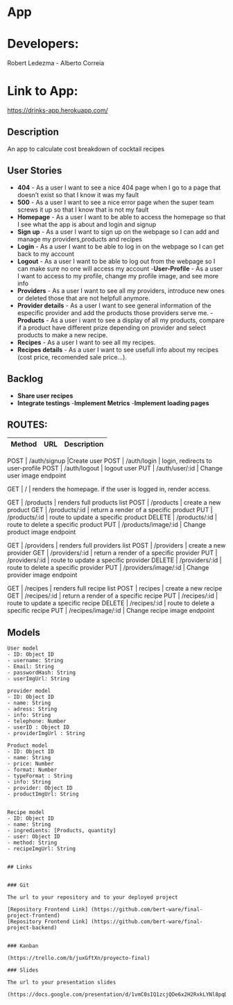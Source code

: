 # App
# Developers: 
Robert Ledezma - Alberto Correia  
# Link to App: 

https://drinks-app.herokuapp.com/

## Description

An app to calculate cost breakdown of cocktail recipes
 
## User Stories

- **404** - As a user I want to see a nice 404 page when I go to a page that doesn’t exist so that I know it was my fault 
- **500** - As a user I want to see a nice error page when the super team screws it up so that I know that is not my fault
- **Homepage** - As a user I want to be able to access the homepage so that I see what the app is about and login and signup
- **Sign up** - As a user I want to sign up on the webpage so I can add and manage my providers,products and recipes  
- **Login** - As a user I want to be able to log in on the webpage so I can get back to my account
- **Logout** - As a user I want to be able to log out from the webpage so I can make sure no one will access my account
-**User-Profile** - As a user I want to access to my profile, change my profile image, and see more info
- **Providers** - As a user I want to see all my providers, introduce new ones or deleted those that are not helpfull anymore.
- **Provider details** - As a user I want to see general information of the especific provider and add the products those providers serve me.
-**Products** - As a user i want to see a display of all my products, compare if a product have different prize depending on provider and select products to make a new recipe.
- **Recipes** - As a user I want to see all my recipes.
- **Recipes details** - As a user I want to see usefull info about my recipes (cost price, recomended sale price...).


## Backlog

- **Share user recipes** 
- **Integrate testings**
-**Implement Metrics**
-**Implement loading pages**


## ROUTES:

|Method|URL|Description|
|---|---|---|



POST | /auth/signup |Create user
POST | /auth/login | login, redirects to user-profile
POST | /auth/logout | logout user 
PUT | /auth/user/:id | Change user image endpoint


GET | / | renders the homepage. if the user is logged in, render access. 


GET | /products | renders full products list
POST | /products | create a new product
GET | /products/:id | return a render of a specific product
PUT | /products/:id | route to update a specific product
DELETE | /products/:id | route to delete a specific product
PUT | /products/image/:id |  Change product image endpoint


GET | /providers | renders full providers list
POST | /providers | create a new provider
GET | /providers/:id | return a render of a specific provider
PUT | /providers/:id | route to update a specific provider
DELETE | /providers/:id | route to delete a specific provider
PUT | /providers/image/:id |  Change provider image endpoint


GET | /recipes | renders full recipe list
POST | recipes | create a new recipe
GET | /recipes/:id | return a render of a specific recipe
PUT | /recipes/:id | route to update a specific recipe
DELETE | /recipes/:id | route to delete a specific recipe
PUT | /recipes/image/:id |  Change recipe image endpoint


## Models

```
User model
- ID: Object ID
- username: String
- Email: String
- passwordHash: String
- userImgUrl: String

```
```
provider model
- ID: Object ID
- name: String
- adress: String
- info: String
- telephone: Number
- userID : Object ID
- providerImgUrl : String

```
```
Product model
- ID: Object ID
- name: String
- price: Number
- format: Number
- typeFormat : String
- info: String
- provider: Object ID
- productImgUrl: String

```
```

Recipe model
- ID: Object ID
- name: String
- ingredients: [Products, quantity]
- user: Object ID
- method: String
- recipeImgUrl: String

```
``` 

## Links


### Git

The url to your repository and to your deployed project

[Repository Frontend Link] (https://github.com/bert-ware/final-project-frontend)
[Repository Frontend Link] (https://github.com/bert-ware/final-project-backend)


### Kanban

(https://trello.com/b/juxGftXn/proyecto-final)

### Slides

The url to your presentation slides

(https://docs.google.com/presentation/d/1vmC0sIQ1zcjQDe6x2H2RxkLYNl8pqDgb7VOf8klEVxI/edit#slide=id.g98ab30ac2d_0_5)

